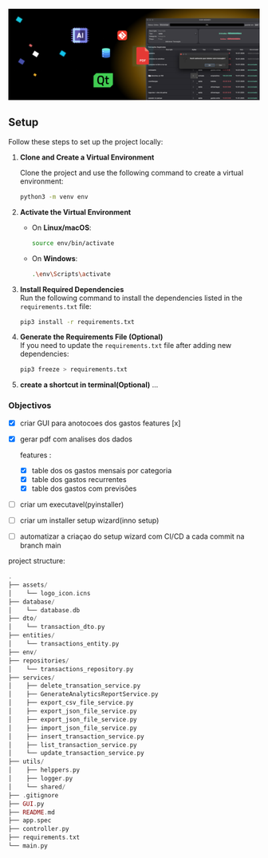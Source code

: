 <p align="center"><img src="assets/appGUI.png"></p>


## Setup

Follow these steps to set up the project locally:

1. **Clone and Create a Virtual Environment** 
 
   Clone the project and use the following command to create a virtual environment:  
   ```bash
   python3 -m venv env
   ```

2. **Activate the Virtual Environment**  
   - On **Linux/macOS**:  
     ```bash
     source env/bin/activate
     ```
   - On **Windows**:  
     ```bash
     .\env\Scripts\activate
     ```

3. **Install Required Dependencies**  
   Run the following command to install the dependencies listed in the `requirements.txt` file:  
   ```bash
   pip3 install -r requirements.txt
   ```

4. **Generate the Requirements File (Optional)**  
   If you need to update the `requirements.txt` file after adding new dependencies:  
   ```bash
   pip3 freeze > requirements.txt
   ```
   
5. **create a shortcut in terminal(Optional)** 
  ...

### Objectivos

- [x] criar GUI para anotocoes dos gastos
      features 
      [x]
- [x] gerar pdf com analises dos dados
   
   features :
   
   - [x] table dos os gastos mensais por categoria
   - [x] table dos gastos recurrentes
   - [x] table dos gastos com previsões

- [ ] criar um executavel(pyinstaller)
- [ ] criar um installer setup wizard(inno setup)
- [ ] automatizar a criaçao do setup wizard com CI/CD a cada commit na branch main 

project structure:
```php
.
├── assets/
│    └── logo_icon.icns
├── database/
│    └── database.db
├── dto/
│    └── transaction_dto.py
├── entities/
│    └── transactions_entity.py
├── env/
├── repositories/
│    └── transactions_repository.py
├── services/
│    ├── delete_transation_service.py
│    ├── GenerateAnalyticsReportService.py
│    ├── export_csv_file_service.py
│    ├── export_json_file_service.py
│    ├── export_json_file_service.py
│    ├── import_json_file_service.py
│    ├── insert_transaction_service.py
│    ├── list_transaction_service.py
│    └── update_transaction_service.py
├── utils/
│    ├── helppers.py
│    ├── logger.py       
│    └── shared/
├── .gitignore
├── GUI.py
├── README.md
├── app.spec
├── controller.py
├── requirements.txt
└── main.py
```